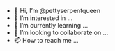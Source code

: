 - 👋 Hi, I’m @pettyserpentqueen
- 👀 I’m interested in ...
- 🌱 I’m currently learning ...
- 💞️ I’m looking to collaborate on ...
- 📫 How to reach me ...

<!---
pettyserpentqueen/pettyserpentqueen is a ✨ special ✨ repository because its `README.md` (this file) appears on your GitHub profile.
You can click the Preview link to take a look at your changes.
--->
